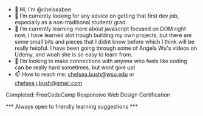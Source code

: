 - 👋 Hi, I’m @chelseabee
- 👀 I’m currently looking for any advice on getting that first dev job, especially as a non-traditional student/ grad. 
- 🌱 I’m currently learning more about javascript focused on DOM right now, I have learned alot trough building my own projects, but there are some small bits and pieces that I didnt know before which I think will be really helpful. I have been going through some of Angela Wu's videos on Udemy, and woah she is so easy to learn from. 
- 💞️ I’m looking to make connections with anyone who feels like coding can be really hard sometimes, but wont give up! 
- 📫 How to reach me: chelsea.bush@wsu.edu or chelsea.j.bush@gmail.com





Completed:
FreeCodeCamp Responsive Web Design Certification

*** Always open to friendly learning suggestions ***

<!---
chelseabee/chelseabee is a ✨ special ✨ repository because its `README.md` (this file) appears on your GitHub profile.
You can click the Preview link to take a look at your changes.
--->
